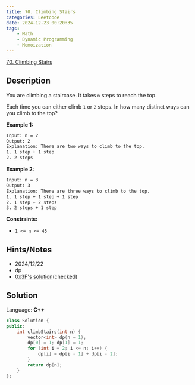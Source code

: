 ```yaml
---
title: 70. Climbing Stairs
categories: Leetcode
date: 2024-12-23 00:20:35
tags:
    - Math
    - Dynamic Programming
    - Memoization
---
```


[70. Climbing Stairs](https://leetcode.com/problems/climbing-stairs/description/?envType=problem-list-v2&envId=plakya4j)

## Description

You are climbing a staircase. It takes `n` steps to reach the top.

Each time you can either climb `1` or `2` steps. In how many distinct ways can you climb to the top?

**Example 1:**

```bash
Input: n = 2
Output: 2
Explanation: There are two ways to climb to the top.
1. 1 step + 1 step
2. 2 steps
```

**Example 2:**

```bash
Input: n = 3
Output: 3
Explanation: There are three ways to climb to the top.
1. 1 step + 1 step + 1 step
2. 1 step + 2 steps
3. 2 steps + 1 step
```

**Constraints:**

- `1 <= n <= 45`

## Hints/Notes

- 2024/12/22
- dp
- [0x3F's solution](https://leetcode.cn/problems/climbing-stairs/solutions/2560716/jiao-ni-yi-bu-bu-si-kao-dong-tai-gui-hua-7zm1/)(checked)

## Solution

Language: **C++**

```C++
class Solution {
public:
    int climbStairs(int n) {
        vector<int> dp(n + 1);
        dp[0] = 1; dp[1] = 1;
        for (int i = 2; i <= n; i++) {
            dp[i] = dp[i - 1] + dp[i - 2];
        }
        return dp[n];
    }
};
```
